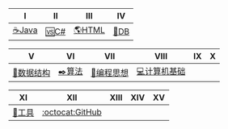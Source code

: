 

| Ⅰ | Ⅱ | Ⅲ | Ⅳ |
|----|----|----|----| 
|[☕Java️](Interview-Java/Java.md)|[🆚C#](Interview-NET/NET.md)|[🌎HTML](Interview-HTML/HTML.md)|[💾DB](Interview-DB/DB.md)|


| Ⅴ | Ⅵ | Ⅶ | Ⅷ | Ⅸ | Ⅹ |
|----|----|----|----|----|----|
|[📐数据结构](Interview-DSAndA/DS.md)|[✒️算法](Interview-DSAndA/Algorithm.md)|[🎴编程思想](Thinking.md)|[💻计算机基础](ComputerBasic.md)| | |


| Ⅺ | Ⅻ | XIII | XIV | XV |
|----|----| ---- | ----|----| 
|[🔧工具](Tool.md)|[:octocat:GitHub](GitHub.md)| | | | 